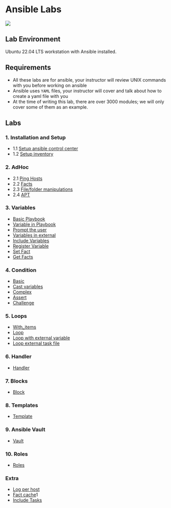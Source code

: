 # Ansible Labs

![](https://upload.wikimedia.org/wikipedia/commons/thumb/2/24/Ansible_logo.svg/200px-Ansible_logo.svg.png)

## Lab Environment

Ubuntu 22.04 LTS workstation with Ansible installed.

## Requirements

- All these labs are for ansible, your instructor will review UNIX commands with you before working on ansible
- Ansible uses `YAML` files, your instructor will cover and talk about how to create a yaml file with you
- At the time of writing this lab, there are over 3000 modules; we will only cover some of them as an example.

## Labs

### 1. Installation and Setup

- 1.1 [Setup ansible control center](setup/Install-Ansible.md)
- 1.2 [Setup inventory](setup/Configure-Inventory.md)

### 2. AdHoc

- 2.1 [Ping Hosts](adhoc/ping.md)
- 2.2 [Facts](adhoc/facts.md)
- 2.3 [File/folder manipulations](adhoc/file.md)
- 2.4 [APT](adhoc/apt.md)

### 3. Variables

- [Basic Playbook](basic/readme.md)
- [Variable in Playbook](variable/vars/readme.md)
- [Prompt the user](variable/prompt/prompt.md)
- [Variables in external](variable/external/readme.md)
- [Include Variables](variable/include_vars/readme.md)
- [Register Variable](variable/register/readme.md)
- [Set Fact](variable/set_fact/readme.md)
- [Get Facts](extra/cpu_count/readme.md)

### 4. Condition

- [Basic](condition/basic/readme.md)
- [Cast variables](condition/cast/readme.md)
- [Complex](condition/complex/readme.md)
- [Assert](condition/assert/readme.md)
- [Challenge](condition/challenge/readme.md)

### 5. Loops

- [With_items](loop/with_items/readme.md)
- [Loop](loop/loop/readme.md)
- [Loop with external variable](loop/loop_var/readme.md)
- [Loop external task file](loop/loop_task/readme.md)

### 6. Handler

- [Handler](handler/readme.md)

### 7. Blocks

- [Block](block/simple/readme.md)

### 8. Templates

- [Template](template/basic/readme.md)

### 9. Ansible Vault

- [Vault](vault/readme.md)

### 10. Roles

- [Roles](role/readme.md)

### Extra

- [Log per host](extra/log_per_host/readme.md)
- [Fact cache](extra/fact_cache/readme.md)1
- [Include Tasks](extra/include_tasks/readme.md)

